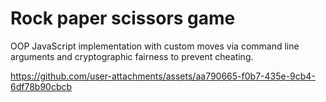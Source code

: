# Rock paper scissors game

OOP JavaScript implementation with custom moves via command line arguments and cryptographic fairness to prevent cheating.


https://github.com/user-attachments/assets/aa790665-f0b7-435e-9cb4-6df78b90cbcb

